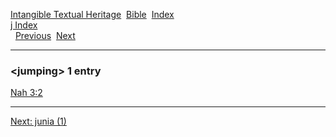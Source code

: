 [Intangible Textual Heritage](../../index)  [Bible](../index) 
[Index](index)   
[j Index](_j_)  
  [Previous](c06379)  [Next](c06381) 

------------------------------------------------------------------------

### &lt;jumping&gt; 1 entry

[Nah 3:2](../kjv/nah003.htm#002)  

------------------------------------------------------------------------

[Next: junia (1)](c06381)
